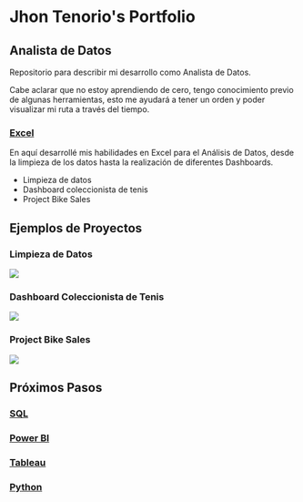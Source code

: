 # Jhon Tenorio's Portfolio

## Analista de Datos

Repositorio para describir mi desarrollo como Analista de Datos.

Cabe aclarar que no estoy aprendiendo de cero, tengo conocimiento previo de algunas herramientas, esto me ayudará a tener un orden y poder visualizar mi ruta a través del tiempo.

### [Excel](https://github.com/BryanTenorio/Excels-Projects.git)

En aquí desarrollé mis habilidades en Excel para el Análisis de Datos, desde la limpieza de los datos hasta la realización de diferentes Dashboards.

- Limpieza de datos
- Dashboard coleccionista de tenis
- Project Bike Sales

## Ejemplos de Proyectos

### Limpieza de Datos
![](images/cleaning_data_example.jpg)

### Dashboard Coleccionista de Tenis
![](images/sneaker_dashboard.jpg)

### Project Bike Sales
![](images/bike_sales_dashboard.jpg)

## Próximos Pasos
### [SQL](https://github.com/BryanTenorio/SQL-Projects.git)
### [Power BI](https://github.com/BryanTenorio/PowerBI-Projects.git)
### [Tableau](https://github.com/BryanTenorio/Tableau-Projects.git)
### [Python](https://github.com/BryanTenorio/Python-Projects.git)
